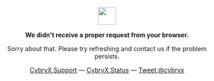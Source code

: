 <p align="center">
	<img width="40" src="https://github.githubassets.com/images/mona-loading-default.gif">
<p align="center"><strong>We didn't receive a proper request from your browser.</strong></p>

<p align="center">Sorry about that. Please try refreshing and contact us if the problem persists.</p>

<p align="center">
	<a href="https://www.youtube.com/watch?v=WIRK_pGdIdA">CybryX Support</a> —
	<a href="https://www.youtube.com/watch?v=WIRK_pGdIdA">CybryX Status</a> —
	<a href="https://www.youtube.com/watch?v=WIRK_pGdIdA">Tweet @cybryx</a>
</p>

<p></p>
<p></p>
</p>
